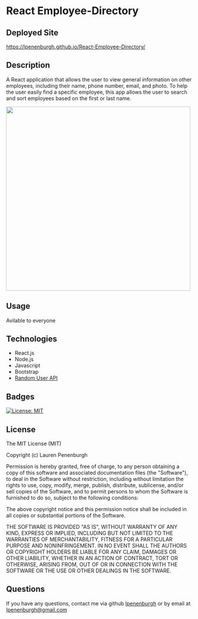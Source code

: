 # React Employee-Directory

## Deployed Site
https://lpenenburgh.github.io/React-Employee-Directory/


## Description
A React application that allows the user to view general information on other employees, including their name, phone number, email, and photo. To help the user easily find a specific employee, this app allows the user to search and sort employees based on the first or last name.


<img src="https://i.imgur.com/DDs5q8f.png" width="500">
 


## Usage
Avilable to everyone

## Technologies 
* React.js
* Node.js
* Javascript
* Bootstrap
* [Random User API](https://randomuser.me/)

## Badges
[![License: MIT](https://img.shields.io/badge/License-MIT-yellow.svg)](https://opensource.org/licenses/MIT)


## License
The MIT License (MIT)

Copyright (c) Lauren Penenburgh

Permission is hereby granted, free of charge, to any person obtaining a copy of this software and associated documentation files (the "Software"), to deal in the Software without restriction, including without limitation the rights to use, copy, modify, merge, publish, distribute, sublicense, and/or sell copies of the Software, and to permit persons to whom the Software is furnished to do so, subject to the following conditions:

The above copyright notice and this permission notice shall be included in all copies or substantial portions of the Software.

THE SOFTWARE IS PROVIDED "AS IS", WITHOUT WARRANTY OF ANY KIND, EXPRESS OR IMPLIED, INCLUDING BUT NOT LIMITED TO THE WARRANTIES OF MERCHANTABILITY, FITNESS FOR A PARTICULAR PURPOSE AND NONINFRINGEMENT. IN NO EVENT SHALL THE AUTHORS OR COPYRIGHT HOLDERS BE LIABLE FOR ANY CLAIM, DAMAGES OR OTHER LIABILITY, WHETHER IN AN ACTION OF CONTRACT, TORT OR OTHERWISE, ARISING FROM, OUT OF OR IN CONNECTION WITH THE SOFTWARE OR THE USE OR OTHER DEALINGS IN THE SOFTWARE.

## Questions
If you have any questions, contact me via github <a href="https://github.com/lpenenburgh">lpenenburgh</a> or by email at lpenenburgh@gmail.com